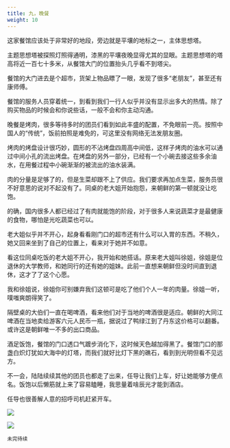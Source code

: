 ```yaml
---
title: 九，晚餐
weight: 10
---
```


这家餐馆应该处于非常好的地段，旁边就是平壤的地标之一，主体思想塔。

主题思想塔被探照灯照得通明，漆黑的平壤夜晚显得尤其的显眼。主题思想塔的塔高将近一百七十多米，从餐馆大门的位置抬头几乎看不到塔尖。

餐馆的大门进去是个超市，货架上物品瞟了一眼，发现了很多“老朋友”，甚至还有康师傅。

餐馆的服务人员穿着统一，到看到我们一行人似乎并没有显示出多大的热情。除了购买物品的时候会和你说些话，一般不会和你主动沟通。

晚餐是烤肉，很多等待多时的团员们看到如此丰盛的配置，不免眼前一亮。按照中国人的“传统”，饭前拍照是难免的，可这里没有网络无法发朋友圈。

烤肉的烤盘设计很巧妙，圆形的不沾烤盘四周高中间低，这样子烤肉的油水可以通过中间小孔的流出烤盘。在烤盘的另外一部分，已经有一个小碗去接这些多余油水，在用餐过程中小碗渐渐的被流出的油水装满。

肉的分量是足够了的，但是生菜却跟不上了供应。我们要求再加点生菜，服务员很不好意思的说对不起没有了。同桌的老大姐开始抱怨，来朝鲜的第一顿就没让吃饱。

的确，国内很多人都已经过了有肉就能饱的阶段，对于很多人来说蔬菜才是最健康的食物，哪怕是光吃蔬菜也可以。

老大姐似乎并不开心，起身看看刚门口的超市还有什么可以入胃的东西。不稍久，她又回来坐到了自己的位置上，看来对于她并不如意。

看这位同桌吃饭的老大姐不开心，我开始和她搭话。原来老大姐叫徐姐，徐姐是位退休的大学教师，和她同行的还有她的姐妹。此前一直想来朝鲜但没时间直到退休，这才了了这个心愿。

我和徐姐说，徐姐你可别嫌弃我们这顿可是吃了他们个人一年的肉量。徐姐一听，噗嗤爽朗得笑了。

隔壁桌的大伯们一直在喝啤酒，看来他们对于当地的啤酒很是适应。朝鲜的大同江啤酒在当地卖给游客六元人民币一瓶，据说过了鸭绿江到了丹东这价格可以翻番。或许这是朝鲜唯一不多的出口商品。

酒足饭饱，餐馆的门口透口气踱步消化下，这时候天色越加得黑了。餐馆门口的那盏白炽灯犹如大海中的灯塔，而我们就好比灯下黑的礁石，看到到光明但看不见远方。

不一会，陆陆续续其他的团员也都走了出来，任导让我们上车，好让她能够方便点名。饭饱以后懒筋就上来了容易瞌睡，我思量着啥辰光才能到酒店。

任导也很善解人意的招呼司机赶紧开车。

![](/north-korea/0043.jpg)

![](/north-korea/0044.jpg)

`未完待续`
